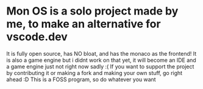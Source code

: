 <h1>Mon OS is a solo project made by me, to make an alternative for vscode.dev</h1>
<p1>It is fully open source, has NO bloat, and has the monaco as the frontend!</p1>
<p1> It is also a game engine but i didnt work on that yet, it will become an IDE and a game engine</p1>
<p1> just not right now sadly :(</p1>
<p1> If you want to support the project by contributing it or making a fork and making your own stuff, go right ahead :D</p1>
<p1> This is a FOSS program, so do whatever you want</p1>
